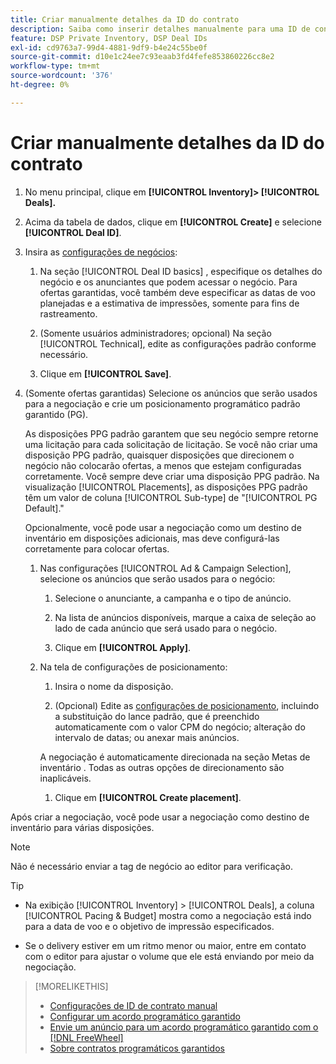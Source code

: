 ```yaml
---
title: Criar manualmente detalhes da ID do contrato
description: Saiba como inserir detalhes manualmente para uma ID de contrato.
feature: DSP Private Inventory, DSP Deal IDs
exl-id: cd9763a7-99d4-4881-9df9-b4e24c55be0f
source-git-commit: d10e1c24ee7c93eaab3fd4fefe853860226cc8e2
workflow-type: tm+mt
source-wordcount: '376'
ht-degree: 0%

---
```


# Criar manualmente detalhes da ID do contrato

1. No menu principal, clique em **[!UICONTROL Inventory]> [!UICONTROL Deals].**

1. Acima da tabela de dados, clique em **[!UICONTROL Create]** e selecione **[!UICONTROL Deal ID]**.

1. Insira as [configurações de negócios](deal-id-settings.md):

   1. Na seção [!UICONTROL Deal ID basics] , especifique os detalhes do negócio e os anunciantes que podem acessar o negócio. Para ofertas garantidas, você também deve especificar as datas de voo planejadas e a estimativa de impressões, somente para fins de rastreamento.

   1. (Somente usuários administradores; opcional) Na seção [!UICONTROL Technical], edite as configurações padrão conforme necessário.

   1. Clique em **[!UICONTROL Save]**.

1. (Somente ofertas garantidas) Selecione os anúncios que serão usados para a negociação e crie um posicionamento programático padrão garantido (PG).

   As disposições PPG padrão garantem que seu negócio sempre retorne uma licitação para cada solicitação de licitação. Se você não criar uma disposição PPG padrão, quaisquer disposições que direcionem o negócio não colocarão ofertas, a menos que estejam configuradas corretamente. Você sempre deve criar uma disposição PPG padrão. Na visualização [!UICONTROL Placements], as disposições PPG padrão têm um valor de coluna [!UICONTROL Sub-type] de &quot;[!UICONTROL PG Default].&quot;

   Opcionalmente, você pode usar a negociação como um destino de inventário em disposições adicionais, mas deve configurá-las corretamente para colocar ofertas.

   1. Nas configurações [!UICONTROL Ad & Campaign Selection], selecione os anúncios que serão usados para o negócio:

      1. Selecione o anunciante, a campanha e o tipo de anúncio.

      1. Na lista de anúncios disponíveis, marque a caixa de seleção ao lado de cada anúncio que será usado para o negócio.

      1. Clique em **[!UICONTROL Apply]**.
   1. Na tela de configurações de posicionamento:

      1. Insira o nome da disposição.

      1. (Opcional) Edite as [configurações de posicionamento](/help/dsp/campaign-management/placements/placement-settings.md), incluindo a substituição do lance padrão, que é preenchido automaticamente com o valor CPM do negócio; alteração do intervalo de datas; ou anexar mais anúncios.

      A negociação é automaticamente direcionada na seção Metas de inventário . Todas as outras opções de direcionamento são inaplicáveis.

      1. Clique em **[!UICONTROL Create placement]**.



Após criar a negociação, você pode usar a negociação como destino de inventário para várias disposições.

>[!NOTE]
>
> Não é necessário enviar a tag de negócio ao editor para verificação.

>[!TIP]
>
>* Na exibição [!UICONTROL Inventory] > [!UICONTROL Deals], a coluna [!UICONTROL Pacing & Budget] mostra como a negociação está indo para a data de voo e o objetivo de impressão especificados.
>
>* Se o delivery estiver em um ritmo menor ou maior, entre em contato com o editor para ajustar o volume que ele está enviando por meio da negociação.


>[!MORELIKETHIS]
>
>* [Configurações de ID de contrato manual](deal-id-settings.md)
>* [Configurar um acordo programático garantido](programmatic-guaranteed-set-up.md)
>* [Envie um anúncio para um acordo programático garantido com o [!DNL FreeWheel]](freewheel-submit.md)
>* [Sobre contratos programáticos garantidos](programmatic-guaranteed-about.md)

